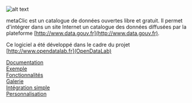![alt text](https://raw.githubusercontent.com/datakode/metaclic/master/logo_metaclic.png)

metaClic est un catalogue de données ouvertes libre et gratuit. Il permet d'intégrer dans un site Internet un catalogue des données diffusées par la plateforme [http://www.data.gouv.fr](http://www.data.gouv.fr).

Ce logiciel a été développé dans le cadre du projet [http://www.opendatalab.fr](OpenDataLab)

[Documentation](https://github.com/datakode/metaclic/wiki)<br>
[Exemple](http://datakode.github.io/metaclic/exemples/exemple_simple.html)<br>
[Fonctionnalités](https://github.com/datakode/metaclic/wiki/Fonctionnalit%C3%A9s)<br>
[Galerie](https://github.com/datakode/metaclic/wiki/Galerie)<br>
[Intégration simple](https://github.com/datakode/metaclic/wiki/Int%C3%A9gration-simple)<br>
[Personnalisation](https://github.com/datakode/metaclic/wiki/Personnalisation)
